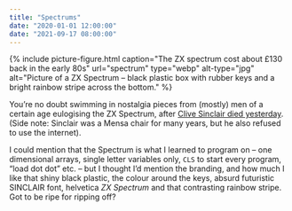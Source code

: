 ```yaml
---
title: "Spectrums"
date: "2020-01-01 12:00:00"
date: "2021-09-17 08:00:00"
---
```



{% include picture-figure.html caption="The ZX spectrum cost about £130 back in the early 80s" url="spectrum" type="webp" alt-type="jpg" alt="Picture of a ZX Spectrum – black plastic box with rubber keys and a bright rainbow stripe across the bottom." %}

You’re no doubt swimming in nostalgia pieces from (mostly) men of a certain age eulogising the ZX Spectrum, after [Clive Sinclair died yesterday](https://www.theguardian.com/technology/2021/sep/16/home-computing-pioneer-sir-clive-sinclair-dies-aged-81). (Side note: Sinclair was a Mensa chair for many years, but he also refused to use the internet).

I could mention that the Spectrum is what I learned to program on – one dimensional arrays, single letter variables only, `CLS` to start every program, “load dot dot” etc. – but I thought I’d mention the branding, and how much I like that shiny black plastic, the colour around the keys, absurd futuristic SINCLAIR font, helvetica <i>ZX Spectrum</i> and that contrasting rainbow stripe. Got to be ripe for ripping off?
